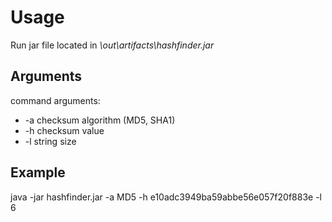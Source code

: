 # Usage 
Run jar file located in *\out\artifacts\hashfinder.jar*
## Arguments
command arguments:
+ -a checksum algorithm (MD5, SHA1)
+ -h checksum value
+ -l string size
## Example
java -jar hashfinder.jar -a MD5 -h e10adc3949ba59abbe56e057f20f883e -l 6
